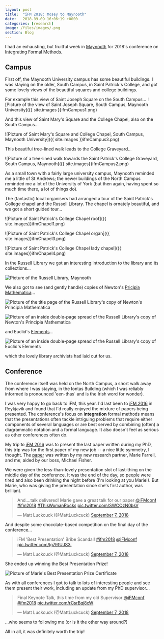```yaml
---
layout: post
title:  "iFM 2018: Mosey to Maynooth"
date:   2018-09-09 16:06:19 +0000
categories: [research]
image: /files/images/.png
section: Blog
---
```


I had an exhausting, but fruitful week in [Maynooth](https://intokildare.ie/place/maynooth/) for 2018's conference on [Integrating Formal Methods](https://ifm2018.cs.nuim.ie/).

## Campus

First off, the Maynooth University campus has some beautiful buildings. I was staying on the older, South Campus, in Saint Patrick's College, and got some lovely views of the beautiful squares and college buildings.

For example this view of Saint Joseph Square on the South Campus...
![Picture of the view of Saint Joseph Square, South Campus, Maynooth University]({{ site.images }}ifmCampus1.png)

And this view of Saint Mary's Square and the College Chapel, also on the South Campus...

![Picture of Saint Mary's Square and College Chapel, South Campus, Maynooth University]({{ site.images }}ifmCampus3.png)

This beautiful tree-lined walk leads to the College Graveyard...

![Picture of a tree-lined walk towards the Saint Patrick's College Graveyard, South Campus, Maynooth]({{ site.images}}ifmCampus2.png)


As a small town with a fairly large university campus, Maynooth reminded me a little of St Andrews; the newer buildings of the North Campus reminded me a lot of the University of York (but then again, having spent so much time there, a lot of things do).

The (fantastic) local organisers had arranged a tour of the Saint Patrick's College chapel and the Russell Library. The chapel is ornately beautiful, and we got a short guided tour...


![Picture of Saint Patrick's College Chapel roof]({{ site.images}}ifmChapel1.png)

![Picture of Saint Patrick's College Chapel organ]({{ site.images}}ifmChapel3.png)

![Picture of Saint Patrick's College Chapel lady chapel]({{ site.images}}ifmChapel4.png)


In the Russell Library we got an interesting introduction to the library and its collections...

![Picture of the Russell Library, Maynooth]({{site.images}}ifmLibrary1.png)

 We also got to see (and gently handle) copies of Newton's [Pricipia Mathematica](https://en.wikipedia.org/wiki/Principia_Mathematica)...

![Picture of the title page of the Russell Library's copy of Newton's Principia Mathematica]({{site.images}}ifmLibrary2.png)


![Picture of an inside double-page spread of the Russell Library's copy of Newton's Principia Mathematica]({{site.images}}ifmLibrary3.png)

and Euclid's [Elements](https://en.wikipedia.org/wiki/Euclid's_Elements)...

![Picture of an inside double-page spread of the Russell Library's copy of Euclid's Elements]({{site.images}}ifmLibrary4.png)

which the lovely library archivists had laid out for us.

## Conference

The conference itself was held on the North Campus, a short walk away from where I was staying, in the Iontas Building (which I was reliably informed is pronounced 'een-thas' and is the Irish word for wonder).

I was very happy to go back to iFM, this year. I'd last been to [iFM 2016](https://en.ru.is/ifm) in Reykjavik and found that I'd really enjoyed the mixture of papers being presented. The conference's focus on __integration__ formal methods means that the presentations often tackle intriguing problems that require either components of several languages or are best served by combining (often) a diagrammatic notation and a formal language. It also doesn't feel as serious as other conferences often do.

My trip to [iFM 2016](https://en.ru.is/ifm) was to present the last paper written during my PhD, this trip was for the first paper of my new job -- a nice little symmetry, I thought. The [paper](https://arxiv.org/abs/1805.11996) was written by my new research partner, Marie Farrell, and me; aided by our boss, Michael Fisher.

We were given the less-than-lovely presentation slot of last-thing on the middle day of the conference. It was the end of the day, so people were tired and also been drinking the night before (I'm looking at you Marie!). But Marie, who was giving the presentation since she's first author, was brilliant.

<blockquote class="twitter-tweet" data-conversation="none" data-lang="en"><p lang="en" dir="ltr">And....talk delivered! Marie gave a great talk for our paper <a href="https://twitter.com/iFMconf?ref_src=twsrc%5Etfw">@iFMconf</a> <a href="https://twitter.com/hashtag/ifm2018?src=hash&amp;ref_src=twsrc%5Etfw">#ifm2018</a> <a href="https://twitter.com/hashtag/ThisWomanRocks?src=hash&amp;ref_src=twsrc%5Etfw">#ThisWomanRocks</a> <a href="https://t.co/SWCOzN0bsV">pic.twitter.com/SWCOzN0bsV</a></p>&mdash; Matt Luckcuck (@MattLuckcuck) <a href="https://twitter.com/MattLuckcuck/status/1037974414657249285?ref_src=twsrc%5Etfw">September 7, 2018</a></blockquote>

And despite some chocolate-based competition on the final day of the conference...

<blockquote class="twitter-tweet" data-lang="en"><p lang="en" dir="ltr">iFM &#39;Best Presentation&#39; Bribe Scandal! <a href="https://twitter.com/hashtag/ifm2018?src=hash&amp;ref_src=twsrc%5Etfw">#ifm2018</a> <a href="https://twitter.com/iFMconf?ref_src=twsrc%5Etfw">@iFMconf</a> <a href="https://t.co/Ig79fUJS3i">pic.twitter.com/Ig79fUJS3i</a></p>&mdash; Matt Luckcuck (@MattLuckcuck) <a href="https://twitter.com/MattLuckcuck/status/1038018923659251713?ref_src=twsrc%5Etfw">September 7, 2018</a></blockquote>

She ended up winning the Best Presentation Prize!

![Picture of Marie's Best Presentation Prize Certificate]({{site.images}}ifmPrize.png)

As with all conferences I got to talk to lots of interesting people and see them present their work, including an update from my PhD supervisor...

<blockquote class="twitter-tweet" data-lang="en"><p lang="en" dir="ltr">Final Keynote Talk, this time from my old Supervisor <a href="https://twitter.com/iFMconf?ref_src=twsrc%5Etfw">@iFMconf</a> <a href="https://twitter.com/hashtag/ifm2018?src=hash&amp;ref_src=twsrc%5Etfw">#ifm2018</a> <a href="https://t.co/rCsrBqj8cW">pic.twitter.com/rCsrBqj8cW</a></p>&mdash; Matt Luckcuck (@MattLuckcuck) <a href="https://twitter.com/MattLuckcuck/status/1037973285106057216?ref_src=twsrc%5Etfw">September 7, 2018</a></blockquote>



...who seems to following me (or is it the other way around?)

All in all, it was definitely worth the trip!
  
<script id="twitter-wjs" type="text/javascript" async defer src="//platform.twitter.com/widgets.js"></script>
